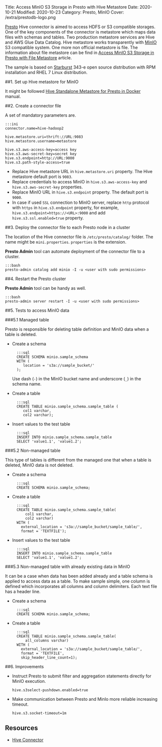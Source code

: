 Title: Access MinIO S3 Storage in Presto with Hive Metastore
Date: 2020-10-21
Modified: 2020-10-23
Category: Presto, MinIO
Cover: /extra/prestodb-logo.png

[Presto](https://prestosql.io/) Hive connector is aimed to access HDFS or S3 compatible storages. One of the key components of the connector is metastore which maps data files with schemas and tables. Two production metastore services are Hive and AWS Glue Data Catalog. Hive metastore works transparently with [MinIO](https://min.io/) S3 compatible system. One more non official metastore is file. The information about file metastore can be find in [Access MinIO S3 Storage in Presto with File Metastore]({filename}/articles/access-minio-s3-storage-prestodb-cluster.md) article.

The sample is based on [Starburst](https://www.starburstdata.com/) 343-e open source distribution with RPM installation and RHEL 7 Linux distribution.

##1. Set up Hive metastore for MinIO

It might be followed [Hive Standalone Metastore for Presto in Docker]({filename}/articles/standalone-hive-metastore-presto-docker.md) manual.

##2. Create a connector file

A set of mandatory parameters are.

    :::ini
    connector.name=hive-hadoop2

    hive.metastore.uri=thrift://URL:9083
    hive.metastore.username=metastore

    hive.s3.aws-access-key=access key
    hive.s3.aws-secret-key=secret key
    hive.s3.endpoint=http://URL:9000
    hive.s3.path-style-access=true

* Replace Hive metastore URL in `hive.metastore.uri` property. The Hive metastore default port is `9083`.
* Replace credentials to access MinIO in `hive.s3.aws-access-key` and `hive.s3.aws-secret-key` properties.
* Replace MinIO URL in `hive.s3.endpoint` property. The default port is `9000`. 
* In case if used `SSL` connection to MinIO server, replace `http` protocol with `https` in `hive.s3.endpoint` property, for example, `hive.s3.endpoint=https://<URL>:9000` and add `hive.s3.ssl.enabled=true` property.

##3. Deploy the connector file to each Presto node in a cluster

The location of the Hive connector file is `/etc/presto/catalog/` folder. The name might be `mini.properties`. `properties` is the extension.

**Presto Admin** tool can automate deployment of the connector file to a cluster.

    :::bash
    presto-admin catalog add minio -I -u <user with sudo permissions>

##4. Restart the Presto cluster

**Presto Admin** tool can be handy as well.

    :::bash
    presto-admin server restart -I -u <user with sudo permissions>

##5. Tests to access MinIO data

###5.1 Managed table

Presto is responsible for deleting table definition and MinIO data when a table is deleted.

* Create a schema

        :::sql
        CREATE SCHEMA minio.sample_schema
        WITH (
           location = 's3a://sample_bucket/'
        );

     Use dash (`-`) in the MinIO bucket name and underscore (`_`) in the schema name.

* Create a table

        :::sql
        CREATE TABLE minio.sample_schema.sample_table (
           col1 varchar, 
           col2 varchar);

* Insert values to the test table

        :::sql
        INSERT INTO minio.sample_schema.sample_table
        SELECT 'value1.1', 'value1.2';

###5.2 Non-managed table

This type of tables is different from the managed one that when a table is deleted, MinIO data is not deleted.

* Create a schema

        :::sql
        CREATE SCHEMA minio.sample_schema;
 
* Create a table
       
        :::sql
        CREATE TABLE minio.sample_schema.sample_table(
            col1 varchar, 
            col2 varchar)
        WITH (
          external_location = 's3a://sample_bucket/sample_table/',
          format = 'TEXTFILE');

* Insert values to the test table

        :::sql
        INSERT INTO minio.sample_schema.sample_table
        SELECT 'value1.1', 'value1.2';

###5.3 Non-managed table with already existing data in MinIO

It can be a case when data has been added already and a table schema is applied to access data as a table. To make sample simple, one column is defined which incorporates all columns and column delimiters. Each text file has a header line.

* Create a schema

        :::sql
        CREATE SCHEMA minio.sample_schema;
 
* Create a table
       
        :::sql
        CREATE TABLE minio.sample_schema.sample_table(
            all_columns varchar)
        WITH (
          external_location = 's3a://sample_bucket/sample_table/',
          format = 'TEXTFILE',
          skip_header_line_count=1);

##6. Improvements

* Instruct Presto to submit filter and aggregation statements directly for MinIO execution.

     `hive.s3select-pushdown.enabled=true`

* Make communication between Presto and MinIo more reliable increasing timeout.

     `hive.s3.socket-timeout=1m`

## Resources
* [Hive Connector](https://prestosql.io/docs/current/connector/hive.html)

